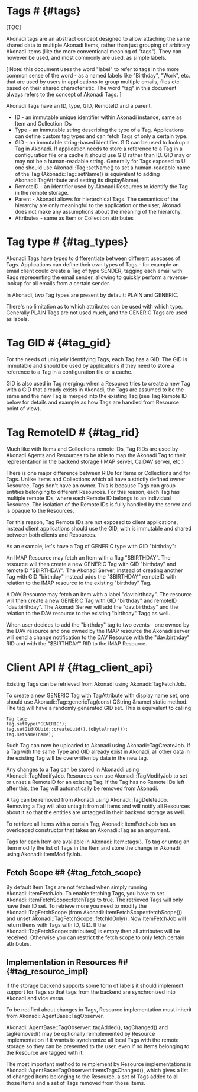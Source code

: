 # Tags # {#tags}

[TOC]

Akonadi tags are an abstract concept designed to allow attaching the same shared
data to multiple Akonadi Items, rather than just grouping of arbitrary Akonadi Items
(like the more conventional meaning of "tags"). They can however be used, and most
commonly are used, as simple labels.

[ Note: this document uses the word "label" to refer to tags in the more common sense
  of the word - as a named labels like "Birthday", "Work", etc. that are used by users
  in applications to group multiple emails, files etc. based on their shared characteristic.
  The word "tag" in this document always refers to the concept of Akonadi Tags. ]


Akonadi Tags have an ID, type, GID, RemoteID and a parent.

* ID - an immutable unique identifier within Akonadi instance, same as Item and Collection IDs
* Type - an immutable string describing the type of a Tag. Applications can define custom tag
  types and can fetch Tags of only a certain type.
* GID - an immutable string-based identifier. GID can be used to lookup a Tag in Akonadi. If
  application needs to store a reference to a Tag in a configuration file or a cache it should
  use GID rather than ID. GID may or may not be a human-readable string. Generally for Tags
  exposed to UI one should use Akonadi::Tag::setName() to set a human-readable name of the Tag
  (Akonadi::Tag::setName() is equivalent to adding Akonadi::TagAttribute and setting its displayName).
* RemoteID - an identifier used by Akonadi Resources to identify the Tag in the remote storage.
* Parent - Akonadi allows for hierarchical Tags. The semantics of the hierarchy are only meaningful
  to the application or the user, Akonadi does not make any assumptions about the meaning of the
  hierarchy.
* Attributes - same as Item or Collection attributes

# Tag type # {#tag_types}

Akonadi Tags have types to differentiate between different usecases of Tags.
Applications can define their own types of Tags - for example an email client
could create a Tag of type SENDER, tagging each email with Rags representing
the email sender, allowing to quickly perform a reverse-lookup for all emails
from a certain sender.

In Akonadi, two Tag types are present by default: PLAIN and GENERIC.

There's no limitation as to which attributes can be used with which type. Generally
PLAIN Tags are not used much, and the GENERIC Tags are used as labels.


# Tag GID # {#tag_gid}

For the needs of uniquely identifying Tags, each Tag has a GID. The GID is immutable
and should be used by applications if they need to store a reference to a Tag in
a configuration file or a cache.

GID is also used in Tag merging: when a Resource tries to create a new Tag with a
GID that already exists in Akonadi, the Tags are assumed to be the same and the
new Tag is merged into the existing Tag (see Tag Remote ID below for details and
example as how Tags are handled from Resource point of view).



# Tag RemoteID # {#tag_rid}

Much like with Items and Collections remote IDs, Tag RIDs are used by Akonadi Agents
and Resources to be able to map the Akonadi Tag to their representation in the
backend storage (IMAP server, CalDAV server, etc.)

There is one major difference between RIDs for Items or Collections and for Tags.
Unlike Items and Collections which all have a strictly defined owner Resource,
Tags don't have an owner. This is because Tags can group entities belonging to
different Resources. For this reason, each Tag has multiple remote IDs, where
each Remote ID belongs to an individual Resource. The isolation of the Remote IDs
is fully handled by the server and is opaque to the Resources.

For this reason, Tag Remote IDs are not exposed to client applications, instead
client applications should use the GID, with is immutable and shared between
both clients and Resources.


As an example, let's have a Tag of GENERIC type with GID "birthday":

An IMAP Resource may fetch an Item with a flag "$BIRTHDAY". The resource will then
create a new GENERIC Tag with GID "birthday" and remoteID "$BIRTHDAY". The
Akonadi Server, instead of creating another Tag with GID "birthday" instead
adds the "$BIRTHDAY" remoteID with relation to the IMAP resource to the existing
"birthday" Tag.

A DAV Resource may fetch an Item with a label "dav:birthday". The resource will
then create a new GENERIC Tag with GID "birthday" and remoteID "dav:birthday".
The Akonadi Server will add the "dav:birthday" and the relation to the DAV resource
to the existing "birthday" Tagg as well.

When user decides to add the "birthday" tag to two  events - one owned by the DAV
resource and one owned by the IMAP resource the Akonadi server will send a change
notification to the DAV Resource with the "dav:birthday" RID and with the "$BIRTHDAY"
RID to the IMAP Resource.


# Client API # {#tag_client_api}

Existing Tags can be retrieved from Akonadi using Akonadi::TagFetchJob.

To create a new GENERIC Tag with TagAttribute with display name set, one should use
Akonadi::Tag::genericTag(const QString &name) static method. The tag will have a
randomly generated GID set. This is equivalent to
calling

~~~~~~~~~~~~~{.cpp}
Tag tag;
tag.setType("GENERIC");
tag.setGid(QUuid::createUuid().toByteArray());
tag.setName(name);
~~~~~~~~~~~~~


Such Tag can now be uploaded to Akonadi using Akonadi::TagCreateJob. If a Tag with
the same Type and GID already exist in Akonadi, all other data in the existing
Tag will be overwritten by data in the new tag.

Any changes to a Tag can be stored in Akonaddi using Akonadi::TagModifyJob. Resources
can use Akonadi::TagModifyJob to set or unset a RemoteID for an existing Tag. If the
Tag has no Remote IDs left after this, the Tag will automatically be removed from
Akonadi.

A tag can be removed from Akonadi using Akonadi::TagDeleteJob. Removing a Tag
will also untag it from all Items and will notify all Resources about it so
that the entities are untagged in their backend storage as well.

To retrieve all Items with a certain Tag, Akonadi::ItemFetchJob has an overloaded
constructor that takes an Akonadi::Tag as an argument.

Tags for each Item are available in Akonadi::Item::tags(). To tag or untag an Item
modify the list of Tags in the Item and store the change in Akonadi using
Akonadi::ItemModifyJob.


## Fetch Scope ## {#tag_fetch_scope}

By default Item Tags are not fetched when simply running Akonadi::ItemFetchJob. To
enable fetching Tags, you have to set Akonadi::ItemFetchScope::fetchTags to true.
The retrieved Tags will only have their ID set. To retrieve more you need to modify
the Akonadi::TagFetchScope (from Akonadi::ItemFetchScope::fetchScope()) and unset
Akonadi::TagFetchScope::fetchIdOnly(). Now ItemFetchJob will return Items with Tags
with ID, GID. If the Akonadi::TagFetchScope::attributes() is empty then all attributes
will be received. Otherwise you can restrict the fetch scope to only fetch certain
attributes.


## Implementation in Resources ## {#tag_resource_impl}

If the storage backend supports some form of labels it should implement support for Tags
so that tags from the backend are synchronized into Akonadi and vice versa.

To be notified about changes in Tags, Resource implementation must inherit from
Akonadi::AgentBase::TagObserver.

Akonadi::AgentBase::TagObserver::tagAdded(), tagChanged() and tagRemoved() may be
optionally reimplemented by Resource implementation if it wants to synchronize
all local Tags with the remote storage so they can be presented to the user, even
if no Items belonging to the Resource are tagged with it.

The most important method to reimplement by Resource implementations is
Akonadi::AgentBase::TagObserver::itemsTagsChanged(), which gives a list of changed
Items belonging to the Resource, a set of Tags added to all those Items and a set
of Tags removed from those Items.
